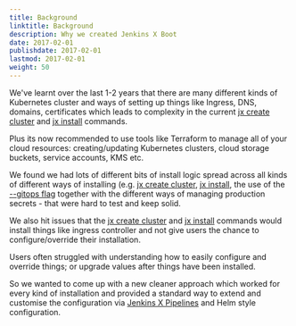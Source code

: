 ```yaml
---
title: Background
linktitle: Background
description: Why we created Jenkins X Boot
date: 2017-02-01
publishdate: 2017-02-01
lastmod: 2017-02-01
weight: 50
---
```


We've learnt over the last 1-2 years that there are many different kinds of Kubernetes cluster and ways of setting up things like Ingress, DNS, domains, certificates which leads to complexity in the current [jx create cluster](/commands/jx_create_cluster/) and [jx install](/commands/deprecation/) commands.

Plus its now recommended to use tools like Terraform to manage all of your cloud resources: creating/updating Kubernetes clusters, cloud storage buckets, service accounts, KMS etc.

We found we had lots of different bits of install logic spread across all kinds of different ways of installing (e.g. [jx create cluster](/commands/jx_create_cluster/), [jx install](/commands/deprecation/), the use of the [--gitops flag](/docs/managing-jx/common-tasks/manage-via-gitops/) together with the different ways of managing production secrets - that were hard to test and keep solid.

We also hit issues that the [jx create cluster](/commands/jx_create_cluster/) and [jx install](/commands/deprecation/) commands would install things like ingress controller and not give users the chance to configure/override their installation.

Users often struggled with understanding how to easily configure and override things; or upgrade values after things have been installed.

So we wanted to come up with a new cleaner approach which worked for every kind of installation and provided a standard way to extend and customise the configuration via [Jenkins X Pipelines](/docs/concepts/jenkins-x-pipelines/) and Helm style configuration.
